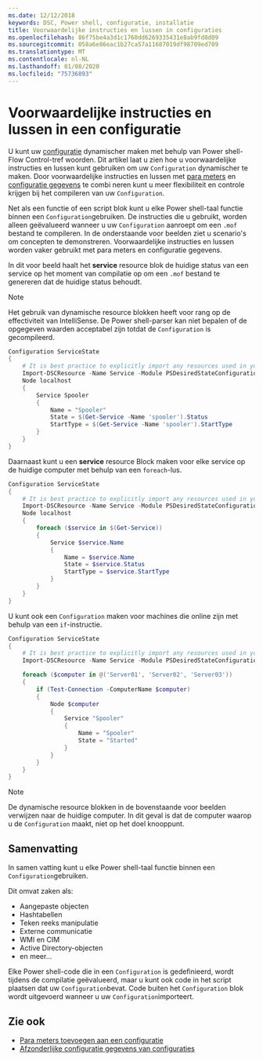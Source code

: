 ```yaml
---
ms.date: 12/12/2018
keywords: DSC, Power shell, configuratie, installatie
title: Voorwaardelijke instructies en lussen in configuraties
ms.openlocfilehash: 86f75be4a3d1c1760dd6269335431e8ab9fd8d09
ms.sourcegitcommit: 058a6e86eac1b27ca57a11687019df98709ed709
ms.translationtype: MT
ms.contentlocale: nl-NL
ms.lasthandoff: 01/08/2020
ms.locfileid: "75736893"
---
```

# <a name="conditional-statements-and-loops-in-a-configuration"></a>Voorwaardelijke instructies en lussen in een configuratie

U kunt uw [configuratie](configurations.md) dynamischer maken met behulp van Power shell-Flow Control-tref woorden. Dit artikel laat u zien hoe u voorwaardelijke instructies en lussen kunt gebruiken om uw `Configuration` dynamischer te maken. Door voorwaardelijke instructies en lussen met [para meters](add-parameters-to-a-configuration.md) en [configuratie gegevens](configData.md) te combi neren kunt u meer flexibiliteit en controle krijgen bij het compileren van uw `Configuration`.

Net als een functie of een script blok kunt u elke Power shell-taal functie binnen een `Configuration`gebruiken.
De instructies die u gebruikt, worden alleen geëvalueerd wanneer u uw `Configuration` aanroept om een `.mof` bestand te compileren. In de onderstaande voor beelden ziet u scenario's om concepten te demonstreren. Voorwaardelijke instructies en lussen worden vaker gebruikt met para meters en configuratie gegevens.

In dit voor beeld haalt het **service** resource blok de huidige status van een service op het moment van compilatie op om een `.mof` bestand te genereren dat de huidige status behoudt.

> [!NOTE]
> Het gebruik van dynamische resource blokken heeft voor rang op de effectiviteit van IntelliSense. De Power shell-parser kan niet bepalen of de opgegeven waarden acceptabel zijn totdat de `Configuration` is gecompileerd.

```powershell
Configuration ServiceState
{
    # It is best practice to explicitly import any resources used in your Configurations.
    Import-DSCResource -Name Service -Module PSDesiredStateConfiguration
    Node localhost
    {
        Service Spooler
        {
            Name = "Spooler"
            State = $(Get-Service -Name 'spooler').Status
            StartType = $(Get-Service -Name 'spooler').StartType
        }
    }
}
```

Daarnaast kunt u een **service** resource Block maken voor elke service op de huidige computer met behulp van een `foreach`-lus.

```powershell
Configuration ServiceState
{
    # It is best practice to explicitly import any resources used in your Configurations.
    Import-DSCResource -Name Service -Module PSDesiredStateConfiguration
    Node localhost
    {
        foreach ($service in $(Get-Service))
        {
            Service $service.Name
            {
                Name = $service.Name
                State = $service.Status
                StartType = $service.StartType
            }
        }
    }
}
```

U kunt ook een `Configuration` maken voor machines die online zijn met behulp van een `if`-instructie.

```powershell
Configuration ServiceState
{
    # It is best practice to explicitly import any resources used in your Configurations.
    Import-DSCResource -Name Service -Module PSDesiredStateConfiguration

    foreach ($computer in @('Server01', 'Server02', 'Server03'))
    {
        if (Test-Connection -ComputerName $computer)
        {
            Node $computer
            {
                Service "Spooler"
                {
                    Name = "Spooler"
                    State = "Started"
                }
            }
        }
    }
}
```

> [!NOTE]
> De dynamische resource blokken in de bovenstaande voor beelden verwijzen naar de huidige computer. In dit geval is dat de computer waarop u de `Configuration` maakt, niet op het doel knooppunt.

<!---
Mention Get-DSCConfigurationFromSystem
-->

## <a name="summary"></a>Samenvatting

In samen vatting kunt u elke Power shell-taal functie binnen een `Configuration`gebruiken.

Dit omvat zaken als:

- Aangepaste objecten
- Hashtabellen
- Teken reeks manipulatie
- Externe communicatie
- WMI en CIM
- Active Directory-objecten
- en meer...

Elke Power shell-code die in een `Configuration` is gedefinieerd, wordt tijdens de compilatie geëvalueerd, maar u kunt ook code in het script plaatsen dat uw `Configuration`bevat. Code buiten het `Configuration` blok wordt uitgevoerd wanneer u uw `Configuration`importeert.

## <a name="see-also"></a>Zie ook

- [Para meters toevoegen aan een configuratie](add-parameters-to-a-configuration.md)
- [Afzonderlijke configuratie gegevens van configuraties](configData.md)
